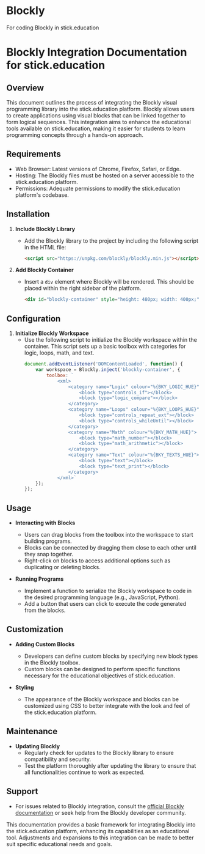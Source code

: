 # Blockly
For coding Blockly in stick.education

# Blockly Integration Documentation for stick.education

## Overview
This document outlines the process of integrating the Blockly visual programming library into the stick.education platform. Blockly allows users to create applications using visual blocks that can be linked together to form logical sequences. This integration aims to enhance the educational tools available on stick.education, making it easier for students to learn programming concepts through a hands-on approach.

## Requirements
- Web Browser: Latest versions of Chrome, Firefox, Safari, or Edge.
- Hosting: The Blockly files must be hosted on a server accessible to the stick.education platform.
- Permissions: Adequate permissions to modify the stick.education platform's codebase.

## Installation
1. **Include Blockly Library**
   - Add the Blockly library to the project by including the following script in the HTML file:
     ```html
     <script src="https://unpkg.com/blockly/blockly.min.js"></script>
     ```

2. **Add Blockly Container**
   - Insert a `div` element where Blockly will be rendered. This should be placed within the right sidebar of the platform.
     ```html
     <div id="blockly-container" style="height: 480px; width: 400px;"></div>
     ```

## Configuration
1. **Initialize Blockly Workspace**
   - Use the following script to initialize the Blockly workspace within the container. This script sets up a basic toolbox with categories for logic, loops, math, and text.
     ```javascript
     document.addEventListener('DOMContentLoaded', function() {
         var workspace = Blockly.inject('blockly-container', {
             toolbox: `
                 <xml>
                     <category name="Logic" colour="%{BKY_LOGIC_HUE}">
                         <block type="controls_if"></block>
                         <block type="logic_compare"></block>
                     </category>
                     <category name="Loops" colour="%{BKY_LOOPS_HUE}">
                         <block type="controls_repeat_ext"></block>
                         <block type="controls_whileUntil"></block>
                     </category>
                     <category name="Math" colour="%{BKY_MATH_HUE}">
                         <block type="math_number"></block>
                         <block type="math_arithmetic"></block>
                     </category>
                     <category name="Text" colour="%{BKY_TEXTS_HUE}">
                         <block type="text"></block>
                         <block type="text_print"></block>
                     </category>
                 </xml>`
         });
     });
     ```

## Usage
- **Interacting with Blocks**
  - Users can drag blocks from the toolbox into the workspace to start building programs.
  - Blocks can be connected by dragging them close to each other until they snap together.
  - Right-click on blocks to access additional options such as duplicating or deleting blocks.

- **Running Programs**
  - Implement a function to serialize the Blockly workspace to code in the desired programming language (e.g., JavaScript, Python).
  - Add a button that users can click to execute the code generated from the blocks.

## Customization
- **Adding Custom Blocks**
  - Developers can define custom blocks by specifying new block types in the Blockly toolbox.
  - Custom blocks can be designed to perform specific functions necessary for the educational objectives of stick.education.

- **Styling**
  - The appearance of the Blockly workspace and blocks can be customized using CSS to better integrate with the look and feel of the stick.education platform.

## Maintenance
- **Updating Blockly**
  - Regularly check for updates to the Blockly library to ensure compatibility and security.
  - Test the platform thoroughly after updating the library to ensure that all functionalities continue to work as expected.

## Support
- For issues related to Blockly integration, consult the [official Blockly documentation](https://developers.google.com/blockly) or seek help from the Blockly developer community.

This documentation provides a basic framework for integrating Blockly into the stick.education platform, enhancing its capabilities as an educational tool. Adjustments and expansions to this integration can be made to better suit specific educational needs and goals.
